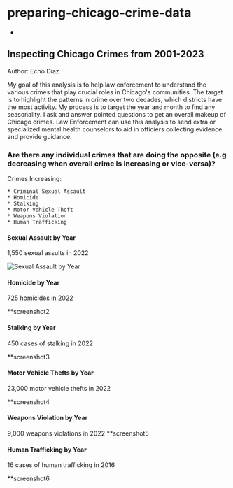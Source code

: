 # preparing-chicago-crime-data
 
- 

## Inspecting Chicago Crimes from 2001-2023

Author: Echo Diaz

My goal of this analysis is to help law enforcement to understand the various crimes that play crucial roles in Chicago's communities. The target is to highlight the patterns in crime over two decades, which districts have the most activity. My process is to target the year and month to find any seasonality. I ask and answer pointed questions to get an overall makeup of Chicago crimes. Law Enforcement can use this analysis to send extra or specialized mental health counselors to aid in officiers collecting evidence and provide guidance.




### **Are there any individual crimes that are doing the opposite (e.g decreasing when overall crime is increasing or vice-versa)?**

Crimes Increasing:

    * Criminal Sexual Assault
    * Homicide 
    * Stalking
    * Motor Vehicle Theft
    * Weapons Violation
    * Human Trafficking


#### Sexual Assault by Year
1,550 sexual assults in 2022

![Sexual Assault by Year]("/Images/screenshot1.png")

    
#### Homicide by Year
725 homicides in 2022

**screenshot2

#### Stalking by Year
450 cases of stalking in 2022

**screenshot3

#### Motor Vehicle Thefts by Year
23,000 motor vehicle thefts in 2022

**screenshot4

#### Weapons Violation by Year
9,000 weapons violations in 2022
**screenshot5

#### Human Trafficking by Year
16 cases of human trafficking in 2016

**screenshot6


